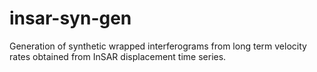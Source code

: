 # insar-syn-gen
Generation of synthetic wrapped interferograms from long term velocity rates obtained from InSAR displacement time series.
